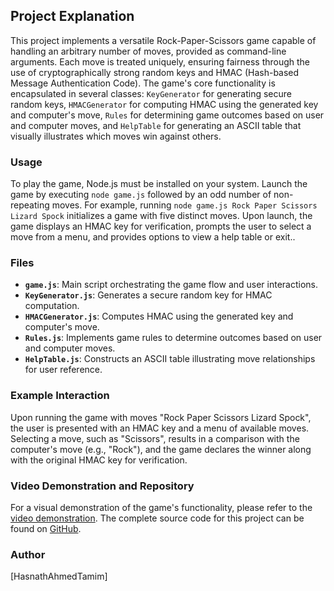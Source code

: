 ## Project Explanation

This project implements a versatile Rock-Paper-Scissors game capable of handling an arbitrary number of moves, provided as command-line arguments. Each move is treated uniquely, ensuring fairness through the use of cryptographically strong random keys and HMAC (Hash-based Message Authentication Code). The game's core functionality is encapsulated in several classes: `KeyGenerator` for generating secure random keys, `HMACGenerator` for computing HMAC using the generated key and computer's move, `Rules` for determining game outcomes based on user and computer moves, and `HelpTable` for generating an ASCII table that visually illustrates which moves win against others.

### Usage

To play the game, Node.js must be installed on your system. Launch the game by executing `node game.js` followed by an odd number of non-repeating moves. For example, running `node game.js Rock Paper Scissors Lizard Spock` initializes a game with five distinct moves. Upon launch, the game displays an HMAC key for verification, prompts the user to select a move from a menu, and provides options to view a help table or exit..

### Files

- **`game.js`**: Main script orchestrating the game flow and user interactions.
- **`KeyGenerator.js`**: Generates a secure random key for HMAC computation.
- **`HMACGenerator.js`**: Computes HMAC using the generated key and computer's move.
- **`Rules.js`**: Implements game rules to determine outcomes based on user and computer moves.
- **`HelpTable.js`**: Constructs an ASCII table illustrating move relationships for user reference.

### Example Interaction

Upon running the game with moves "Rock Paper Scissors Lizard Spock", the user is presented with an HMAC key and a menu of available moves. Selecting a move, such as "Scissors", results in a comparison with the computer's move (e.g., "Rock"), and the game declares the winner along with the original HMAC key for verification.

### Video Demonstration and Repository

For a visual demonstration of the game's functionality, please refer to the [video demonstration](https://drive.google.com/file/d/1TJQ4AFv5AhvVqviU2-J7LbF5OkajESD0/view?usp=sharing). The complete source code for this project can be found on [GitHub](https://github.com/HasnathAhmedTamim/Rock-Paper-Scissorsy).

### Author

[HasnathAhmedTamim]
